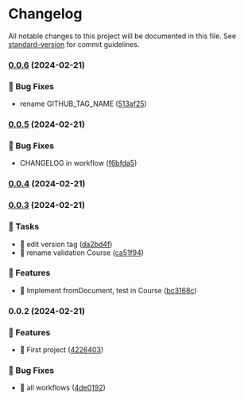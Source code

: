 # Changelog

All notable changes to this project will be documented in this file. See [standard-version](https://github.com/conventional-changelog/standard-version) for commit guidelines.

### [0.0.6](https://github.com//brandovidal/architecture-hexagonal-node/compare/v0.0.5...v0.0.6) (2024-02-21)


### 🐛 Bug Fixes

* rename GITHUB_TAG_NAME ([513af25](https://github.com//brandovidal/architecture-hexagonal-node/commits/513af25582254725914027333496eb5a84b70b7a))

### [0.0.5](https://github.com//brandovidal/architecture-hexagonal-node/compare/v0.0.4...v0.0.5) (2024-02-21)


### 🐛 Bug Fixes

* CHANGELOG in workflow ([f6bfda5](https://github.com//brandovidal/architecture-hexagonal-node/commits/f6bfda5bf64e59712b0bdb41b8a3a7d6f51fa0f7))

### [0.0.4](https://github.com//brandovidal/architecture-hexagonal-node/compare/v0.0.3...v0.0.4) (2024-02-21)

### [0.0.3](https://github.com//brandovidal/architecture-hexagonal-node/compare/v0.0.2...v0.0.3) (2024-02-21)


### 🔖 Tasks

* 🔖  edit version tag ([da2bd4f](https://github.com//brandovidal/architecture-hexagonal-node/commits/da2bd4f5c803a4b58a353b5b3710808cdd4d410d))
* 🔖  rename validation Course ([ca51f94](https://github.com//brandovidal/architecture-hexagonal-node/commits/ca51f948096e85dd69182f5168a47d6469b98f15))


### 🔨 Features

* 🔨  Implement fromDocument, test in Course ([bc3168c](https://github.com//brandovidal/architecture-hexagonal-node/commits/bc3168c5963ef8a1e8809217433d348d471646af))

### 0.0.2 (2024-02-21)


### 🔨 Features

* 🚀  First project ([4226403](https://github.com//brandovidal/architecture-hexagonal-node/commits/42264034572dd772f25882999daacd93b6c44bf3))


### 🐛 Bug Fixes

* 🐛  all workflows ([4de0192](https://github.com//brandovidal/architecture-hexagonal-node/commits/4de01921331e76baf6af9a309baf79e202a40924))
